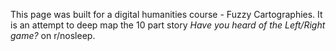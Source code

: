 This page was built for a digital humanities course - Fuzzy Cartographies. It is an attempt to deep map the 10 part story _Have you heard of the Left/Right game?_ on r/nosleep. 